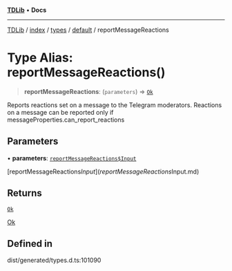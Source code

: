 [**TDLib**](../../../../../../README.md) • **Docs**

***

[TDLib](../../../../../../modules.md) / [index](../../../../../README.md) / [types](../../../README.md) / [default](../README.md) / reportMessageReactions

# Type Alias: reportMessageReactions()

> **reportMessageReactions**: (`parameters`) => [`Ok`](Ok-1.md)

Reports reactions set on a message to the Telegram moderators. Reactions on a message can be reported only if messageProperties.can_report_reactions

## Parameters

• **parameters**: [`reportMessageReactions$Input`](reportMessageReactions$Input.md)

[reportMessageReactions$Input](reportMessageReactions$Input.md)

## Returns

[`Ok`](Ok-1.md)

[Ok](Ok-1.md)

## Defined in

dist/generated/types.d.ts:101090
